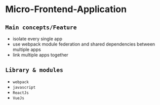 # Micro-Frontend-Application

## `Main concepts/Feature`

- isolate every single app
- use webpack module federation and shared dependencies between multiple apps
- link multiple apps together

## `Library & modules`

- `webpack`
- `javascript`
- `ReactJs`
- `VueJs`
